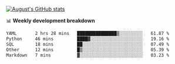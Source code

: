 
[![August's GitHub stats](https://github-readme-stats.vercel.app/api?username=zou-weidong&show_icons=true&theme=radical)](https://github.com/zou-weidong)


📊 **Weekly development breakdown**
<!--START_SECTION:waka-->

```txt
YAML       2 hrs 28 mins   ███████████████▒░░░░░░░░░   61.87 %
Python     46 mins         ████▓░░░░░░░░░░░░░░░░░░░░   19.16 %
SQL        18 mins         ██░░░░░░░░░░░░░░░░░░░░░░░   07.49 %
Other      12 mins         █▒░░░░░░░░░░░░░░░░░░░░░░░   05.39 %
Markdown   7 mins          ▓░░░░░░░░░░░░░░░░░░░░░░░░   03.23 %
```

<!--END_SECTION:waka-->
